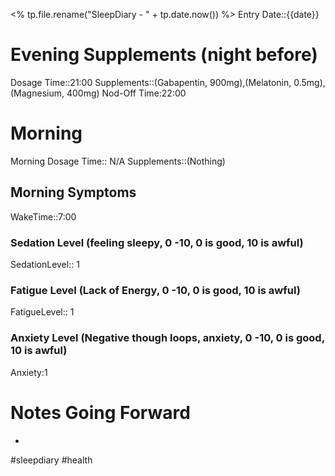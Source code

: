 <% tp.file.rename("SleepDiary - " + tp.date.now()) %>
Entry Date::{{date}}
# Evening Supplements (night before)
Dosage Time::21:00
Supplements::(Gabapentin, 900mg),(Melatonin, 0.5mg), (Magnesium, 400mg)
Nod-Off Time:22:00
# Morning
Morning Dosage Time:: N/A
Supplements::(Nothing)
## Morning Symptoms
WakeTime::7:00
### Sedation Level (feeling sleepy, 0 -10, 0 is good, 10 is awful) 
SedationLevel:: 1
### Fatigue Level (Lack of Energy, 0 -10, 0 is good, 10 is awful) 
FatigueLevel:: 1
### Anxiety Level (Negative though loops, anxiety, 0 -10, 0 is good, 10 is awful)
Anxiety:1

# Notes Going Forward
- 
#sleepdiary
#health 
